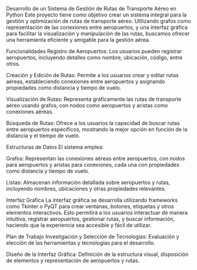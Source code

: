 Desarrollo de un Sistema de Gestión de Rutas de Transporte Aéreo en Python
Este proyecto tiene como objetivo crear un sistema integral para la gestión y optimización de rutas de transporte aéreo. Utilizando grafos como representación de las conexiones entre aeropuertos, y una interfaz gráfica para facilitar la visualización y manipulación de las rutas, buscamos ofrecer una herramienta eficiente y amigable para la gestión aérea.

Funcionalidades
Registro de Aeropuertos: Los usuarios pueden registrar aeropuertos, incluyendo detalles como nombre, ubicación, código, entre otros.

Creación y Edición de Rutas: Permite a los usuarios crear y editar rutas aéreas, estableciendo conexiones entre aeropuertos y asignando propiedades como distancia y tiempo de vuelo.

Visualización de Rutas: Representa gráficamente las rutas de transporte aéreo usando grafos, con nodos como aeropuertos y aristas como conexiones aéreas.

Búsqueda de Rutas: Ofrece a los usuarios la capacidad de buscar rutas entre aeropuertos específicos, mostrando la mejor opción en función de la distancia y el tiempo de vuelo.

Estructuras de Datos
El sistema emplea:

Grafos: Representan las conexiones aéreas entre aeropuertos, con nodos para aeropuertos y aristas para conexiones, cada una con propiedades como distancia y tiempo de vuelo.

Listas: Almacenan información detallada sobre aeropuertos y rutas, incluyendo nombres, ubicaciones y otras propiedades relevantes.

Interfaz Gráfica
La interfaz gráfica se desarrolla utilizando frameworks como Tkinter o PyQT para crear ventanas, botones, etiquetas y otros elementos interactivos. Esto permitirá a los usuarios interactuar de manera intuitiva, registrar aeropuertos, gestionar rutas, y buscar información, haciendo que la experiencia sea accesible y fácil de utilizar.

Plan de Trabajo
Investigación y Selección de Tecnologías: Evaluación y elección de las herramientas y tecnologías para el desarrollo.

Diseño de la Interfaz Gráfica: Definición de la estructura visual, disposición de elementos y representación de aeropuertos y rutas.
